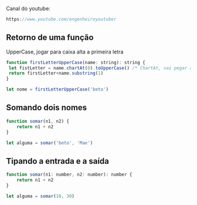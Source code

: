 Canal do youtube:

```js
https://www.youtube.com/engenheiroyoutuber
```

## Retorno de uma função


UpperCase, jogar para caixa alta a primeira letra

```js
function firstLetterUpperCase(name: string): string {
 let fistLetter = name.chartAt(0).toUpperCase() /* ChartAt, vai pegar a primeira letra na posição 0*/
 return firstLetter+name.substring(1)
}

let nome = firstLetterUpperCase('beto')
```

## Somando dois nomes

```js
function somar(n1, n2) {
    return n1 + n2
}

let alguma = somar('beto', 'Mae')
```

## Tipando a entrada e a saída

```js
function somar(n1: number, n2: number): number {
    return n1 + n2  
}

let alguma = somar(10, 30)
```